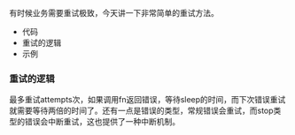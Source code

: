 
有时候业务需要重试极致，今天讲一下非常简单的重试方法。

* 代码
* 重试的逻辑
* 示例


### 重试的逻辑

最多重试attempts次，如果调用fn返回错误，等待sleep的时间，而下次错误重试就需要等待两倍的时间了。还有一点是错误的类型，常规错误会重试，而stop类型的错误会中断重试，这也提供了一种中断机制。